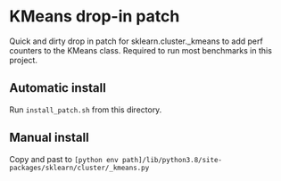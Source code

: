 # KMeans drop-in patch

Quick and dirty drop in patch for sklearn.cluster._kmeans to add perf counters to the KMeans class. Required to run most benchmarks in this project.

## Automatic install

Run `install_patch.sh` from this directory.

## Manual install

Copy and past to `[python env path]/lib/python3.8/site-packages/sklearn/cluster/_kmeans.py`

